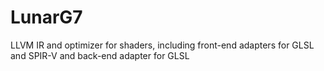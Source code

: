 # LunarG7
LLVM IR and optimizer for shaders, including front-end adapters for GLSL and SPIR-V and back-end adapter for GLSL
